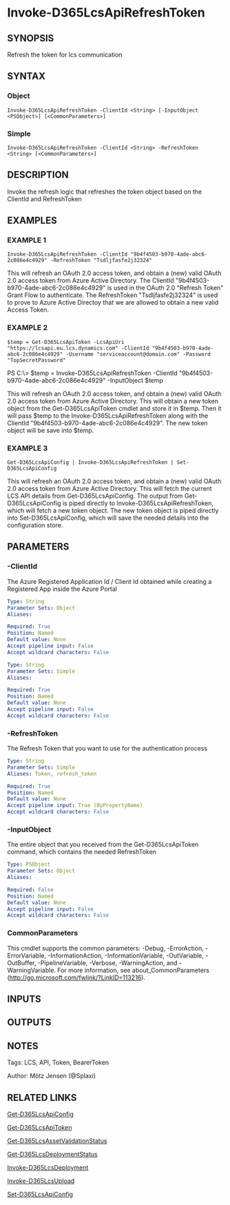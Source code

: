 ﻿---
external help file: d365fo.tools-help.xml
Module Name: d365fo.tools
online version:
schema: 2.0.0
---

# Invoke-D365LcsApiRefreshToken

## SYNOPSIS
Refresh the token for lcs communication

## SYNTAX

### Object
```
Invoke-D365LcsApiRefreshToken -ClientId <String> [-InputObject <PSObject>] [<CommonParameters>]
```

### Simple
```
Invoke-D365LcsApiRefreshToken -ClientId <String> -RefreshToken <String> [<CommonParameters>]
```

## DESCRIPTION
Invoke the refresh logic that refreshes the token object based on the ClientId and RefreshToken

## EXAMPLES

### EXAMPLE 1
```
Invoke-D365LcsApiRefreshToken -ClientId "9b4f4503-b970-4ade-abc6-2c086e4c4929" -RefreshToken "Tsdljfasfe2j32324"
```

This will refresh an OAuth 2.0 access token, and obtain a (new) valid OAuth 2.0 access token from Azure Active Directory.
The ClientId "9b4f4503-b970-4ade-abc6-2c086e4c4929" is used in the OAuth 2.0 "Refresh Token" Grant Flow to authenticate.
The RefreshToken "Tsdljfasfe2j32324" is used to prove to Azure Active Directoy that we are allowed to obtain a new valid Access Token.

### EXAMPLE 2
```
$temp = Get-D365LcsApiToken -LcsApiUri "https://lcsapi.eu.lcs.dynamics.com" -ClientId "9b4f4503-b970-4ade-abc6-2c086e4c4929" -Username "serviceaccount@domain.com" -Password "TopSecretPassword"
```

PS C:\\\> $temp = Invoke-D365LcsApiRefreshToken -ClientId "9b4f4503-b970-4ade-abc6-2c086e4c4929" -InputObject $temp

This will refresh an OAuth 2.0 access token, and obtain a (new) valid OAuth 2.0 access token from Azure Active Directory.
This will obtain a new token object from the Get-D365LcsApiToken cmdlet and store it in $temp.
Then it will pass $temp to the Invoke-D365LcsApiRefreshToken along with the ClientId "9b4f4503-b970-4ade-abc6-2c086e4c4929".
The new token object will be save into $temp.

### EXAMPLE 3
```
Get-D365LcsApiConfig | Invoke-D365LcsApiRefreshToken | Set-D365LcsApiConfig
```

This will refresh an OAuth 2.0 access token, and obtain a (new) valid OAuth 2.0 access token from Azure Active Directory.
This will fetch the current LCS API details from Get-D365LcsApiConfig.
The output from Get-D365LcsApiConfig is piped directly to Invoke-D365LcsApiRefreshToken, which will fetch a new token object.
The new token object is piped directly into Set-D365LcsApiConfig, which will save the needed details into the configuration store.

## PARAMETERS

### -ClientId
The Azure Registered Application Id / Client Id obtained while creating a Registered App inside the Azure Portal

```yaml
Type: String
Parameter Sets: Object
Aliases:

Required: True
Position: Named
Default value: None
Accept pipeline input: False
Accept wildcard characters: False
```

```yaml
Type: String
Parameter Sets: Simple
Aliases:

Required: True
Position: Named
Default value: None
Accept pipeline input: False
Accept wildcard characters: False
```

### -RefreshToken
The Refresh Token that you want to use for the authentication process

```yaml
Type: String
Parameter Sets: Simple
Aliases: Token, refresh_token

Required: True
Position: Named
Default value: None
Accept pipeline input: True (ByPropertyName)
Accept wildcard characters: False
```

### -InputObject
The entire object that you received from the Get-D365LcsApiToken command, which contains the needed RefreshToken

```yaml
Type: PSObject
Parameter Sets: Object
Aliases:

Required: False
Position: Named
Default value: None
Accept pipeline input: False
Accept wildcard characters: False
```

### CommonParameters
This cmdlet supports the common parameters: -Debug, -ErrorAction, -ErrorVariable, -InformationAction, -InformationVariable, -OutVariable, -OutBuffer, -PipelineVariable, -Verbose, -WarningAction, and -WarningVariable.
For more information, see about_CommonParameters (http://go.microsoft.com/fwlink/?LinkID=113216).

## INPUTS

## OUTPUTS

## NOTES
Tags: LCS, API, Token, BearerToken

Author: Mötz Jensen (@Splaxi)

## RELATED LINKS

[Get-D365LcsApiConfig]()

[Get-D365LcsApiToken]()

[Get-D365LcsAssetValidationStatus]()

[Get-D365LcsDeploymentStatus]()

[Invoke-D365LcsDeployment]()

[Invoke-D365LcsUpload]()

[Set-D365LcsApiConfig]()

